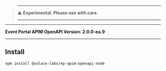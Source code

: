 

>-------
>
>:warning: **Experimental. Please use with care.**
> 
>-------



---

**Event Portal APIM OpenAPI Version: 2.0.0-ea.9**

---

## Install

```bash
npm install @solace-labs/ep-apim-openapi-node
```
